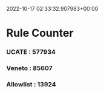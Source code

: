 2022-10-17 02:33:32.907983+00:00
# Rule Counter 
 ### UCATE : 577934

 ### Veneto : 85607

 ### Allowlist : 13924